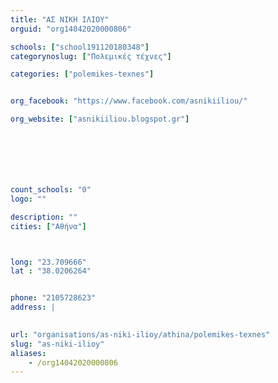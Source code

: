 ```yaml
---
title: "ΑΣ ΝΙΚΗ ΙΛΙΟΥ"
orguid: "org14042020000806"

schools: ["school191120180348"]
categorynoslug: ["Πολεμικές τέχνες"]

categories: ["polemikes-texnes"]


org_facebook: "https://www.facebook.com/asnikiiliou/"

org_website: ["asnikiiliou.blogspot.gr"]







count_schools: "0"
logo: ""

description: ""
cities: ["Αθήνα"]



long: "23.709666"
lat : "38.0206264"


phone: "2105728623"
address: |
    

url: "organisations/as-niki-ilioy/athina/polemikes-texnes"
slug: "as-niki-ilioy"
aliases:
    - /org14042020000806
---
```



